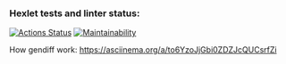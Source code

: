 ### Hexlet tests and linter status:
[![Actions Status](https://github.com/kreker783/python-project-50/workflows/hexlet-check/badge.svg)](https://github.com/kreker783/python-project-50/actions)
[![Maintainability](https://api.codeclimate.com/v1/badges/40bc21d5e0f21dbf7a2a/maintainability)](https://codeclimate.com/github/kreker783/python-project-50/maintainability)


How gendiff work: https://asciinema.org/a/to6YzoJjGbi0ZDZJcQUCsrfZi
